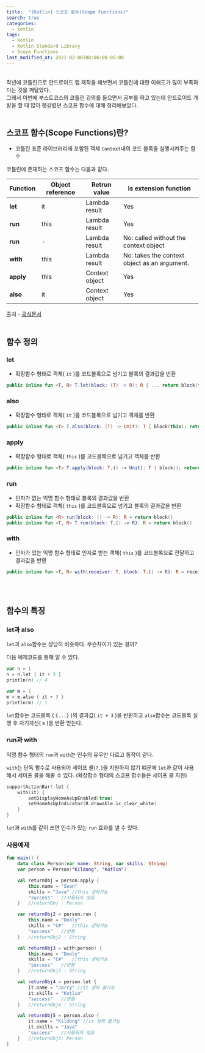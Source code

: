 ```yaml
---
title:  "[Kotlin] 스코프 함수(Scope Functions)"
search: true
categories: 
  - kotlin
tags:
  - Kotlin
  - Kotlin Standard Library
  - Scope Functions
last_modified_at: 2021-02-06T08:06:00-05:00
---
```

<br>
작년에 코틀린으로 안드로이드 앱 제작을 해보면서 코틀린에 대한 이해도가 많이 부족하다는 것을 깨달았다. <br>
그래서 이번에 부스트코스의 코틀린 강의를 들으면서 공부를 하고 있는데 안드로이드 개발을 할 때 많이 헷갈렸던 스코프 함수에 대해 정리해보았다.

<br>
<br>

## 스코프 함수(Scope Functions)란?
- 코틀린 표준 라이브러리에 포함된 객체 `Context`내의 코드 블록을 실행시켜주는 함수

코틀린에 존재하는 스코프 함수는 다음과 같다.

| Function | Object reference | Retrun value   | Is extension function                        |
|----------|------------------|----------------|----------------------------------------------|
| **let**  | it               | Lambda result  | Yes                                          |
| **run**  | this             | Lambda result  | Yes                                          |
| **run**  | -                | Lambda result  | No: called without the context object        |
| **with** | this             | Lambda result  | No: takes the context object as an argument. |
| **apply**| this             | Context object | Yes                                          |
| **also** | it               | Context object | Yes                                          |

출처 - [공식문서](https://kotlinlang.org/docs/reference/scope-functions.html)
<br>
<br>

## 함수 정의
### let
- 확장함수 형태로 객체( `it` )를 코드블록으로 넘기고 블록의 결과값을 반환

```kotlin
public inline fun <T, R> T.let(block: (T) -> R): R { ... return block(this) }
```

### also
- 확장함수 형태로 객체( `it` )를 코드블록으로 넘기고 객체를 반환

```kotlin
public inline fun <T> T.also(block: (T) -> Unit): T { block(this); return this}
```

### apply
- 확장함수 형태로 객체( `this` )를 코드블록으로 넘기고 객체를 반환

```kotlin
public inline fun <T> T.apply(block: T.() -> Unit): T { block(); return this }
```

### run
- 인자가 없는 익명 함수 형태로 블록의 결과값을 반환
- 확장함수 형태로 객체( `this` )를 코드블록으로 넘기고 블록의 결과값을 반환

```kotlin
public inline fun <R> run(block: () -> R): R = return block()
public inline fun <T, R> T.run(block: T.() -> R): R = return block()
```

### with
- 인자가 있는 익명 함수 형태로 인자로 받는 객체( `this` )를 코드블록으로 전달하고 결과값을 반환

```kotlin
public inline fun <T, R> with(receiver: T, block: T.() -> R): R = receiver.block()
```

<br>
<br>

## 함수의 특징
### let과 also

`let`과 `also`함수는 상당히 비슷하다. 무슨차이가 있는 걸까?

다음 예제코드를 통해 알 수 있다.

```kotlin
var n = 1
n = n.let { it + 3 }
println(n) // 4

var m = 1
m = m.also { it + 3 }
println(m) // 1
```

`let`함수는 코드블록 ( `{...}` )의 결과값( `it + 3` )을 반환하고 `also`함수는 코드블록 실행 후 자기자신( `m` )을 반환 받는다.

### run과 with
익명 함수 형태의 `run`과 `with`는 인수의 유무만 다르고 동작이 같다. 

`with`는 단독 함수로 사용되어 세이프 콜(`?.`)을 지원하지 않기 떄문에 `let`과 같이 사용해서 세이프 콜을 해줄 수 있다. (확장함수 형태의 스코프 함수들은 세이프 콜 지원)

```kotlin
supportActionBar?.let {
    with(it) {
        setDisplayHomeAsUpEnabled(true)
        setHomeAsUpIndicator(R.drawable.ic_clear_white)    
    }
}
```

`let`과 `with`를 같이 쓰면 인수가 있는 `run` 효과를 낼 수 있다.

### 사용예제
```kotlin
fun main() {
    data class Person(var name: String, var skills: String)
    var person = Person("Kildong", "Kotlin")

    val returnObj = person.apply {
        this.name = "Sean"
        skills = "Java" //this 생략가능
        "success"   //사용되지 않음
    }   //returnObj : Person

    var returnObj2 = person.run {
        this.name = "Dooly"
        skills = "C#"   //this 생략가능
        "success"   //반환
    }   //returnObj2 : String

    val returnObj3 = with(person) {
        this.name = "Dooly"
        skills = "C#"   //this 생략가능
        "success"   //반환
    }   //returnObj3 : String

    val returnObj4 = person.let {
        it.name = "Jarry" //it 생략 불가능
        it.skills = "Kotlin"
        "success"   //반환
    }   //returnObj4 : String

    val returnObj5 = person.also {
        it.name = "Kildong" //it 생략 불가능
        it.skills = "Java"
        "success"   //사용되지 않음
    }   //returnObj5: Person
}
```